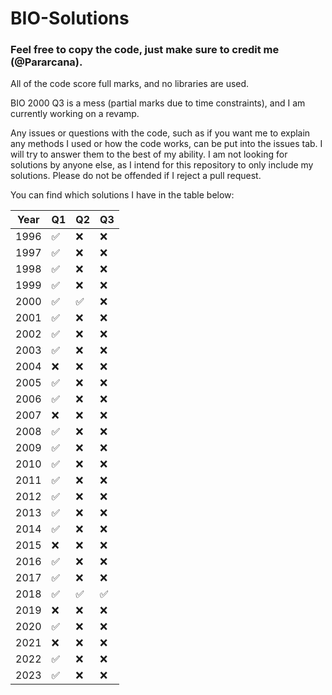 # BIO-Solutions

### Feel free to copy the code, just make sure to credit me (@Pararcana).

All of the code score full marks, and no libraries are used.

BIO 2000 Q3 is a mess (partial marks due to time constraints), and I am currently working on a revamp.

Any issues or questions with the code, such as if you want me to explain any methods I used or how the code works, can be put into the issues tab. I will try to answer them to the best of my ability. I am not looking for solutions by anyone else, as I intend for this repository to only include my solutions. Please do not be offended if I reject a pull request.

You can find which solutions I have in the table below:

|Year| Q1| Q2| Q3|
|---|---|---|---|
|1996|✅|❌|❌|
|1997|✅|❌|❌|
|1998|✅|❌|❌|
|1999|✅|❌|❌|
|2000|✅|✅|❌|
|2001|✅|❌|❌|
|2002|✅|❌|❌|
|2003|✅|❌|❌|
|2004|❌|❌|❌|
|2005|✅|❌|❌|
|2006|✅|❌|❌|
|2007|❌|❌|❌|
|2008|✅|❌|❌|
|2009|✅|❌|❌|
|2010|✅|❌|❌|
|2011|✅|❌|❌|
|2012|✅|❌|❌|
|2013|✅|❌|❌|
|2014|✅|❌|❌|
|2015|❌|❌|❌|
|2016|✅|❌|❌|
|2017|✅|❌|❌|
|2018|✅|✅|✅|
|2019|❌|❌|❌|
|2020|✅|❌|❌|
|2021|❌|❌|❌|
|2022|✅|❌|❌|
|2023|✅|❌|❌|
